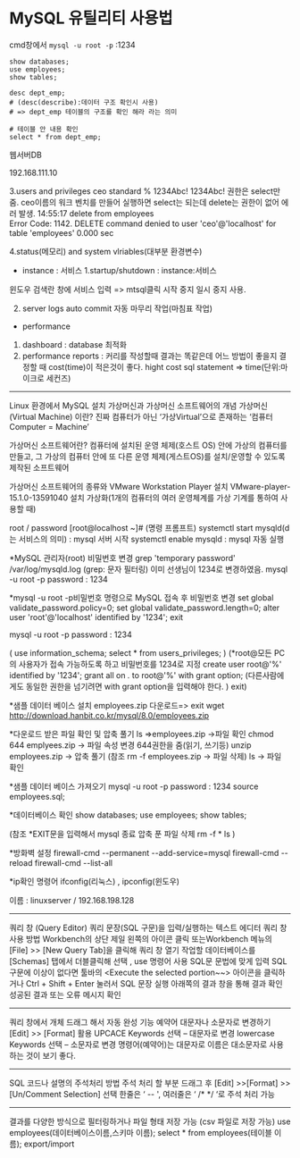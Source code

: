 # MySQL 유틸리티 사용법

cmd창에서
`mysql -u root -p`
:1234

```
show databases;
use employees;
show tables;

desc dept_emp;  
# (desc(describe):데이터 구조 확인시 사용)
# => dept_emp 테이블의 구조를 확인 해라 라는 의미

# 테이블 안 내용 확인
select * from dept_emp;
```


웹서버DB

192.168.111.10

3.users and privileges
ceo
standard
%
1234Abc!
1234Abc!
권한은 select만 줌.
ceo이름의 워크 벤치를 만들어 실행하면
select는 되는데
delete는 권한이 없어 에러 발생.
14:55:17	delete from employees	
Error Code: 1142. DELETE command denied to user 'ceo'@'localhost' for table 'employees'	0.000 sec

4.status(메모리) and system vlriables(대부분 환경변수)

* instance : 서비스
1.startup/shutdown : instance:서비스

윈도우 검색란 창에 서비스 입력 => mtsql클릭 시작 중지 일시 중지 사용. 

2. server logs
auto commit 자동 마무리 작업(마침표 작업)

* performance
1. dashboard : database 최적화
2. performance reports : 커리를 작성할때 결과는 똑같은데 어느 방법이 좋을지 결정할 때 cost(time)이 적은것이 좋다. 
    hight cost sql statement => time(단위:마이크로 세컨즈)

---

Linux 환경에서 MySQL 설치
가상머신과 가상머신 소프트웨어의 개념
가상머신(Virtual Machine) 이란?
진짜 컴퓨터가 아닌 ‘가상Virtual’으로 존재하는 ‘컴퓨터Computer = Machine’

가상머신 소프트웨어란?
컴퓨터에 설치된 운영 체제(호스트 OS) 안에 가상의 컴퓨터를 만들고, 
그 가상의 컴퓨터 안에 또 다른 운영 체제(게스트OS)를 설치/운영할 수 있도록 제작된 소프트웨어

가상머신 소프트웨어의 종류와 VMware Workstation Player 설치
VMware-player-15.1.0-13591040 설치
가상화(1개의 컴퓨터의 여러 운영체계를 가상 기계를 통하여 사용할 때)


root / password
[root@localhost ~]# (명령 프롬프트)
systemctl start mysqld(d는 서비스의 의미) : mysql 서버 시작
systemctl enable mysqld : mysql 자동 실행

*MySQL 관리자(root) 비밀번호 변경
grep 'temporary password' /var/log/mysqld.log (grep: 문자 필터링)
이미 선생님이 1234로 변경하였음.
mysql -u root -p
password : 1234

*mysql  -u  root -p비밀번호 명령으로 MySQL 접속 후 비밀번호 변경
set global validate_password.policy=0;
set global validate_password.length=0;
alter user 'root'@'localhost' identified by '1234';
exit

mysql -u root -p
password : 1234

(
use information_schema;
select * from users_privileges;
)
(*root@모든 PC의 사용자가 접속 가능하도록 하고 비밀번호를 1234로 지정
create user root@'%' identified by '1234';
grant all on *.* to root@'%' with grant option; (다른사람에게도 동일한 권한을 넘기려면 with grant option을 입력해야 한다. )
exit)

*샘플 데이터 베이스 설치
employees.zip 다운로드=>
exit
wget http://download.hanbit.co.kr/mysql/8.0/employees.zip

*다운로드 받은 파일 확인 및 압축 풀기
ls =>employees.zip ->파일 확인
chmod 644 emplyees.zip -> 파일 속성 변경 644권한을 줌(읽기, 쓰기등)
unzip employees.zip -> 압축 풀기
(참조 rm -f employees.zip -> 파일 삭제)
 ls -> 파일 확인

*샘플 데이터 베이스 가져오기
mysql -u root -p
password : 1234
source employees.sql;

*데이터베이스 확인 
show databases;
use employees;
show tables;

(참조 *EXIT문을 입력해서 mysql 종료
 압축 푼 파일 삭제 
rm -f *
ls
)

*방화벽 설정
firewall-cmd --permanent --add-service=mysql
firewall-cmd --reload
firewall-cmd --list-all

*ip확인 명령어
ifconfig(리눅스) , ipconfig(윈도우)

이름 : linuxserver / 192.168.198.128


---

쿼리 창 (Query Editor)
쿼리 문장(SQL 구문)을 입력/실행하는 텍스트 에디터
쿼리 창 사용 방법
Workbench의 상단 제일 왼쪽의 <Create a new SQL tab for executing queries> 아이콘 클릭  또는Workbench 메뉴의 [File] >> [New Query Tab]을 클릭해 쿼리 창 열기
작업할 데이터베이스를 [Schemas] 탭에서 더블클릭해 선택 , use 명령어 사용
SQL문 문법에 맞게 입력
SQL 구문에 이상이 없다면 툴바의 <Execute the selected portion~~> 아이콘을 클릭하거나 
   Ctrl + Shift + Enter  눌러서 SQL 문장 실행
아래쪽의 결과 창을 통해 결과 확인 
성공된 결과 또는 오류 메시지 확인
****
쿼리 창에서 개체 드래그 해서 자동 완성 기능
예약어 대문자나 소문자로 변경하기
[Edit] >> [Format] 활용 
UPCACE Keywords 선택 – 대문자로 변경
lowercase Keywords 선택 – 소문자로 변경
명령어(예약어)는 대문자로 이름은 대소문자로 사용하는 것이 보기 좋다. 
******
SQL 코드나 설명의 주석처리 방법
주석 처리 할 부분 드래그 후 [Edit] >>[Format] >> [Un/Comment Selection] 선택
한줄은 ‘ -- ', 여러줄은 ‘ /* */ ‘로 주석 처리 가능

*********
결과를 다양한 방식으로 필터링하거나 파일 형태 저장 가능 (csv 파일로 저장 가능)
use employees(데이터베이스이름,스키마 이름);
select * from employees(테이블 이름);
export/import
